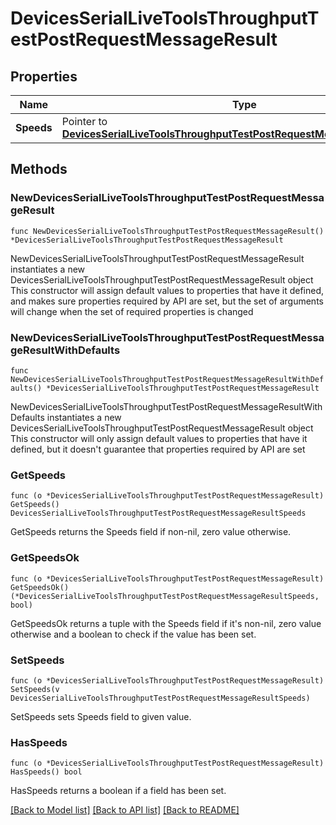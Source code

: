 # DevicesSerialLiveToolsThroughputTestPostRequestMessageResult

## Properties

Name | Type | Description | Notes
------------ | ------------- | ------------- | -------------
**Speeds** | Pointer to [**DevicesSerialLiveToolsThroughputTestPostRequestMessageResultSpeeds**](DevicesSerialLiveToolsThroughputTestPostRequestMessageResultSpeeds.md) |  | [optional] 

## Methods

### NewDevicesSerialLiveToolsThroughputTestPostRequestMessageResult

`func NewDevicesSerialLiveToolsThroughputTestPostRequestMessageResult() *DevicesSerialLiveToolsThroughputTestPostRequestMessageResult`

NewDevicesSerialLiveToolsThroughputTestPostRequestMessageResult instantiates a new DevicesSerialLiveToolsThroughputTestPostRequestMessageResult object
This constructor will assign default values to properties that have it defined,
and makes sure properties required by API are set, but the set of arguments
will change when the set of required properties is changed

### NewDevicesSerialLiveToolsThroughputTestPostRequestMessageResultWithDefaults

`func NewDevicesSerialLiveToolsThroughputTestPostRequestMessageResultWithDefaults() *DevicesSerialLiveToolsThroughputTestPostRequestMessageResult`

NewDevicesSerialLiveToolsThroughputTestPostRequestMessageResultWithDefaults instantiates a new DevicesSerialLiveToolsThroughputTestPostRequestMessageResult object
This constructor will only assign default values to properties that have it defined,
but it doesn't guarantee that properties required by API are set

### GetSpeeds

`func (o *DevicesSerialLiveToolsThroughputTestPostRequestMessageResult) GetSpeeds() DevicesSerialLiveToolsThroughputTestPostRequestMessageResultSpeeds`

GetSpeeds returns the Speeds field if non-nil, zero value otherwise.

### GetSpeedsOk

`func (o *DevicesSerialLiveToolsThroughputTestPostRequestMessageResult) GetSpeedsOk() (*DevicesSerialLiveToolsThroughputTestPostRequestMessageResultSpeeds, bool)`

GetSpeedsOk returns a tuple with the Speeds field if it's non-nil, zero value otherwise
and a boolean to check if the value has been set.

### SetSpeeds

`func (o *DevicesSerialLiveToolsThroughputTestPostRequestMessageResult) SetSpeeds(v DevicesSerialLiveToolsThroughputTestPostRequestMessageResultSpeeds)`

SetSpeeds sets Speeds field to given value.

### HasSpeeds

`func (o *DevicesSerialLiveToolsThroughputTestPostRequestMessageResult) HasSpeeds() bool`

HasSpeeds returns a boolean if a field has been set.


[[Back to Model list]](../README.md#documentation-for-models) [[Back to API list]](../README.md#documentation-for-api-endpoints) [[Back to README]](../README.md)


